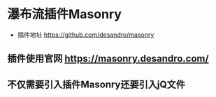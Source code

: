 # 瀑布流插件Masonry
* 插件地址 https://github.com/desandro/masonry
## 插件使用官网 https://masonry.desandro.com/

## 不仅需要引入插件Masonry还要引入jQ文件